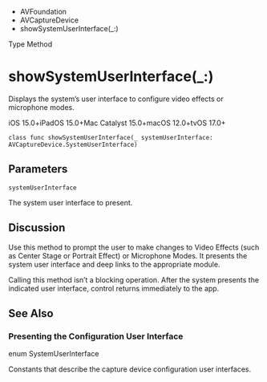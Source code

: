 

- AVFoundation
- AVCaptureDevice
-  showSystemUserInterface(\_:) 

Type Method

# showSystemUserInterface(\_:)

Displays the system’s user interface to configure video effects or microphone modes.

iOS 15.0+iPadOS 15.0+Mac Catalyst 15.0+macOS 12.0+tvOS 17.0+

``` source
class func showSystemUserInterface(_ systemUserInterface: AVCaptureDevice.SystemUserInterface)
```

## Parameters 

`systemUserInterface`  

The system user interface to present.

## Discussion

Use this method to prompt the user to make changes to Video Effects (such as Center Stage or Portrait Effect) or Microphone Modes. It presents the system user interface and deep links to the appropriate module.

Calling this method isn’t a blocking operation. After the system presents the indicated user interface, control returns immediately to the app.

## See Also

### Presenting the Configuration User Interface

enum SystemUserInterface

Constants that describe the capture device configuration user interfaces.

